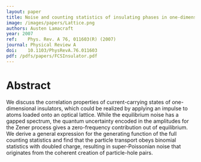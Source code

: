 ```yaml
---
layout: paper
title: Noise and counting statistics of insulating phases in one-dimensional optical lattices
image: /images/papers/Lattice.png
authors: Austen Lamacraft
year: 2007
ref: 	Phys. Rev. A 76, 011603(R) (2007)
journal: Physical Review A
doi: 	10.1103/PhysRevA.76.011603
pdf: /pdfs/papers/FCSInsulator.pdf
---
```


# Abstract

We discuss the correlation properties of current-carrying states of one-dimensional insulators, which could be realized by applying an impulse to atoms loaded onto an optical lattice. While the equilibrium noise has a gapped spectrum, the quantum uncertainty encoded in the amplitudes for the Zener process gives a zero-frequency contribution out of equilibrium. We derive a general expression for the generating function of the full counting statistics and find that the particle transport obeys binomial statistics with doubled charge, resulting in super-Poissonian noise that originates from the coherent creation of particle-hole pairs.
